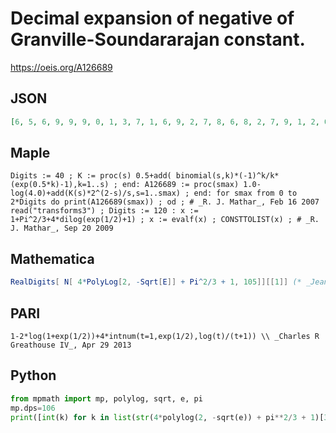 # Decimal expansion of negative of Granville\-Soundararajan constant\.
https://oeis.org/A126689
## JSON
```JSON
[6, 5, 6, 9, 9, 9, 0, 1, 3, 7, 1, 6, 9, 2, 7, 8, 6, 8, 2, 7, 9, 1, 2, 0, 0, 5, 6, 8, 8, 9, 5, 7, 5, 7, 8, 0, 7, 5, 5, 4, 7, 4, 1, 9, 1, 5, 4, 0, 8, 9, 8, 3, 1, 6, 5, 7, 1, 5, 7, 7, 8, 1, 6, 3, 5, 2, 6, 0, 2, 7, 8, 8, 8, 1, 1, 3, 8, 2, 8, 4, 4, 0, 2, 4, 0, 5, 7, 6, 0, 3, 8, 2, 6, 3, 9, 8, 3, 6, 5, 3, 8, 7, 1, 5, 2]
```
## Maple
```Maple
Digits := 40 ; K := proc(s) 0.5+add( binomial(s,k)*(-1)^k/k*(exp(0.5*k)-1),k=1..s) ; end: A126689 := proc(smax) 1.0-log(4.0)+add(K(s)*2^(2-s)/s,s=1..smax) ; end: for smax from 0 to 2*Digits do print(A126689(smax)) ; od ; # _R. J. Mathar_, Feb 16 2007
read("transforms3") ; Digits := 120 : x := 1+Pi^2/3+4*dilog(exp(1/2)+1) ; x := evalf(x) ; CONSTTOLIST(x) ; # _R. J. Mathar_, Sep 20 2009
```
## Mathematica
```Mathematica
RealDigits[ N[ 4*PolyLog[2, -Sqrt[E]] + Pi^2/3 + 1, 105]][[1]] (* _Jean-François Alcover_, Nov 08 2012, after _R. J. Mathar_ *)
```
## PARI
```PARI
1-2*log(1+exp(1/2))+4*intnum(t=1,exp(1/2),log(t)/(t+1)) \\ _Charles R Greathouse IV_, Apr 29 2013
```
## Python
```Python
from mpmath import mp, polylog, sqrt, e, pi
mp.dps=106
print([int(k) for k in list(str(4*polylog(2, -sqrt(e)) + pi**2/3 + 1)[3:-1])]) # _Indranil Ghosh_, Jul 03 2017
```
